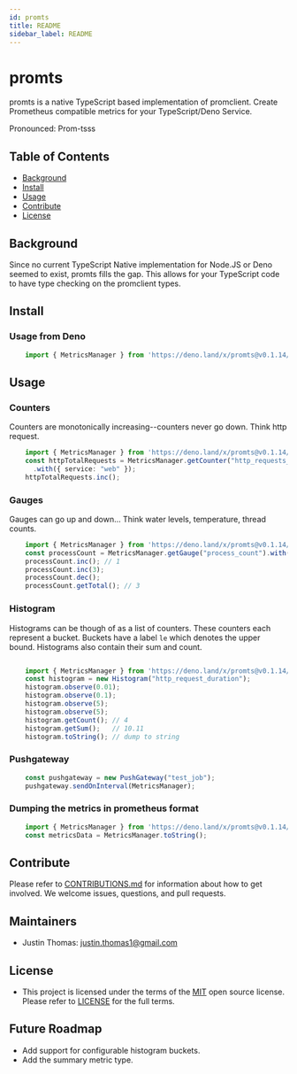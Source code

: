 ```yaml
---
id: promts
title: README
sidebar_label: README
---
```


# promts

promts is a native TypeScript based implementation of promclient. Create Prometheus compatible metrics for your TypeScript/Deno Service.

Pronounced: Prom-tsss

## Table of Contents

- [Background](#background)
- [Install](#install)
- [Usage](#usage)
- [Contribute](#contribute)
- [License](#license)

## Background

 Since no current TypeScript Native implementation for Node.JS or Deno seemed to exist, promts fills the gap. This allows for your TypeScript code to have type checking on the promclient types.

## Install

### Usage from Deno

```ts
    import { MetricsManager } from 'https://deno.land/x/promts@v0.1.14/mod.ts'
```

## Usage

### Counters
Counters are monotonically increasing--counters never go down.  Think http request.
```ts
    import { MetricsManager } from 'https://deno.land/x/promts@v0.1.14/mod.ts'
    const httpTotalRequests = MetricsManager.getCounter("http_requests_total")
      .with({ service: "web" });
    httpTotalRequests.inc();
```

### Gauges
Gauges can go up and down... Think water levels, temperature, thread counts.
```ts
    import { MetricsManager } from 'https://deno.land/x/promts@v0.1.14/mod.ts'
    const processCount = MetricsManager.getGauge("process_count").with({app:"server"});
    processCount.inc(); // 1
    processCount.inc(3);
    processCount.dec();
    processCount.getTotal(); // 3

```

### Histogram
Histograms can be though of as a list of counters.  These counters each represent a bucket.  Buckets have a label `le` which denotes the upper bound.  Histograms also contain their sum and count.
```ts

    import { MetricsManager } from 'https://deno.land/x/promts@v0.1.14/mod.ts'
    const histogram = new Histogram("http_request_duration");
    histogram.observe(0.01);
    histogram.observe(0.1);
    histogram.observe(5);
    histogram.observe(5);
    histogram.getCount(); // 4
    histogram.getSum();   // 10.11
    histogram.toString(); // dump to string

```

### Pushgateway
```ts
    const pushgateway = new PushGateway("test_job");
    pushgateway.sendOnInterval(MetricsManager);
```

### Dumping the metrics in prometheus format
```ts
    import { MetricsManager } from 'https://deno.land/x/promts@v0.1.14/mod.ts'
    const metricsData = MetricsManager.toString();
```

## Contribute

Please refer to [CONTRIBUTIONS.md](CONTRIBUTIONS.md) for information about how to get involved. We welcome issues, questions, and pull requests.

## Maintainers
- Justin Thomas: justin.thomas1@gmail.com

## License
- This project is licensed under the terms of the [MIT](LICENSE) open source license. Please refer to [LICENSE](LICENSE) for the full terms.

## Future Roadmap

+ Add support for configurable histogram buckets.
+ Add the summary metric type.
